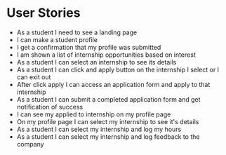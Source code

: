 # User Stories 

- As a student I need to see a landing page
- I can make a student profile
- I get a confirmation that my profile was submitted 
- I am shown a list of internship opportunities based on interest 
- As a student I can select an internship to see its details 
- As a student I can click and apply button on the internship I select or I can exit out 
- After click apply I can access an application form and apply to that internship 
- As a student I can submit a completed application form and get notification of success
- I can see my applied to internship on my profile page 
- On my profile page I can select my internship to see it's details
- As a student I can select my internship and log my hours
- As a student I can select my internship and log feedback to the company 